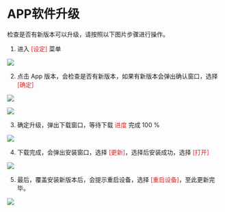 # APP软件升级

检查是否有新版本可以升级，请按照以下图片步骤进行操作。

1. 进入 <font color="#dc2222">[设定]</font> 菜单

![](https://img.picui.cn/free/2024/06/25/667ac57fdb6f7.png)

2. 点击 App 版本，会检查是否有新版本，如果有新版本会弹出确认窗口，选择 <font color="#dc2222">[确定]</font>

![](https://img.picui.cn/free/2024/06/25/667ac57fa99bb.jpg)

![](https://img.picui.cn/free/2024/06/25/667ac57f79024.jpg)

3. 确定升级，弹出下载窗口，等待下载 <font color="#dc2222">进度</font> 完成 100 %

![](https://img.picui.cn/free/2024/06/25/667ac57f8ba32.png)

4. 下载完成，会弹出安装窗口，选择 <font color="#dc2222">[更新]</font>，选择后安装成功，选择 <font color="#dc2222">[打开]</font>

![](https://img.picui.cn/free/2024/06/25/667ac57f758af.jpg)

5. 最后，覆盖安装新版本后，会提示重启设备，选择 <font color="#dc2222">[重启设备]</font>，至此更新完毕。

![](https://img.picui.cn/free/2024/06/25/667ac5902d19d.jpg)
